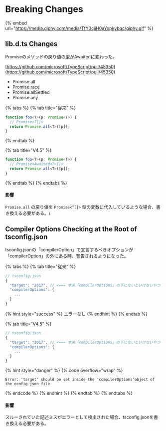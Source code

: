 # Breaking Changes

{% embed url="https://media.giphy.com/media/TfY3cjjH0aYopkybqc/giphy.gif" %}

## lib.d.ts Changes

Promiseのメソッドの戻り値の型がAwaitedに変わった。

[https://github.com/microsoft/TypeScript/pull/45350](https://github.com/microsoft/TypeScript/pull/45350)

* Promise.all
* Promise.race
* Promise.allSettled
* Promise.any

{% tabs %}
{% tab title="従来" %}
```typescript
function foo<T>(p: Promise<T>) {
  // Promise<T[]>
  return Promise.all<T>([p]);
}
```
{% endtab %}

{% tab title="V4.5" %}
```typescript
function foo<T>(p: Promise<T>) {
  // Promise<Awaited<T>[]>
  return Promise.all<T>([p]);
}
```
{% endtab %}
{% endtabs %}

#### 影響

`Promise.all` の戻り値を `Promise<T[]>` 型の変数に代入しているような場合、書き換える必要がある。\


## Compiler Options Checking at the Root of tsconfig.json

tsconfig.jsonの「compilerOption」で宣言するべきオプションが「compilerOption」の外にある時、警告されるようになった。

{% tabs %}
{% tab title="従来" %}
```typescript
// tsconfig.json
{
  "target": "2017", // <=== 本来「compilerOptions」の下にないといけないやつ
  "compilerOptions": {
    ...
  }
}
```

{% hint style="success" %}
エラーなし
{% endhint %}
{% endtab %}

{% tab title="V4.5" %}
```typescript
// tsconfig.json
{
  "target": "2017", // <=== 本来「compilerOptions」の下にないといけないやつ
  "compilerOptions": {
    ...
  }
}
```

{% hint style="danger" %}
{% code overflow="wrap" %}
```
Error: 'target' should be set inside the 'compilerOptions'object of the config json file
```
{% endcode %}
{% endhint %}
{% endtab %}
{% endtabs %}

#### 影響

スルーされていた記述ミスがエラーとして検出された場合、tsconfig.jsonを書き換える必要がある。

##
